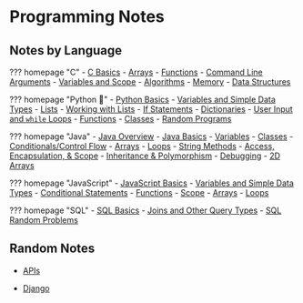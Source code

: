 # Programming Notes

## Notes by Language

??? homepage "C"
    - [C Basics](c.md)
    - [Arrays](c-arrays.md)
    - [Functions](c-functions.md)
    - [Command Line Arguments](c-cl-arguments.md)
    - [Variables and Scope](c-variable-scope.md)
    - [Algorithms](c-algorithms.md)
    - [Memory](c-memory.md)
    - [Data Structures](c-data-structures.md)

??? homepage "Python :snake:"
    - [Python Basics](py.md)
    - [Variables and Simple Data Types](py-data-types.md)
    - [Lists](py-lists.md)
    - [Working with Lists](py-working-with-lists.md)
    - [If Statements](py-if-statements.md)
    - [Dictionaries](py-dictionaries.md)
    - [User Input and `while` Loops](py-user-input-while-loops.md)
    - [Functions](py-functions.md)
    - [Classes](py-classes.md)
    - [Random Programs](py-random.md)

??? homepage "Java"
    - [Java Overview](java.md)
    - [Java Basics](java-basics.md)
    - [Variables](java-variables.md)
    - [Classes](java-classes.md)
    - [Conditionals/Control Flow](java-conditionals.md)
    - [Arrays](java-arrays.md)
    - [Loops](java-loops.md)
    - [String Methods](java-string-methods.md)
    - [Access, Encapsulation, & Scope](java-access-scope.md)
    - [Inheritance & Polymorphism](java-inheritance-polymorphism.md)
    - [Debugging](java-debugging.md)
    - [2D Arrays](java-2d-arrays.md)

??? homepage "JavaScript"
    - [JavaScript Basics](js.md)
    - [Variables and Simple Data Types](js-data-types.md)
    - [Conditional Statements](js-conditionals.md)
    - [Functions](js-functions.md)
    - [Scope](js-scope.md)
    - [Arrays](js-arrays.md)
    - [Loops](js-loops.md)

??? homepage "SQL"
    - [SQL Basics](sql.md)
    - [Joins and Other Query Types](sql-joins-and-other-queries.md)
    - [SQL Random Problems](sql-random.md)


## Random Notes

* [APIs](api.md)

* [Django](django.md)